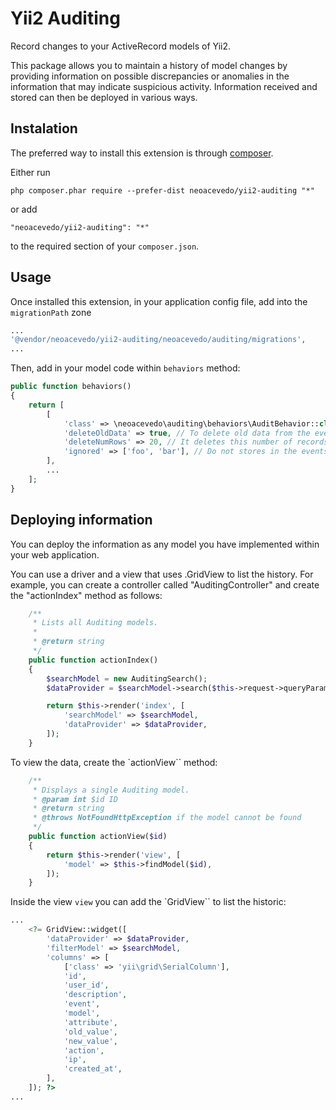 Yii2 Auditing
=============
Record changes to your ActiveRecord models of Yii2. 

This package allows you to maintain a history of model changes by providing information on possible discrepancies or anomalies in the information that may indicate suspicious activity. Information received and stored can then be deployed in various ways. 

Instalation
------------

The preferred way to install this extension is through [composer](http://getcomposer.org/download/).

Either run

```
php composer.phar require --prefer-dist neoacevedo/yii2-auditing "*"
```

or add

```
"neoacevedo/yii2-auditing": "*"
```

to the required section of your `composer.json`.


Usage
-----

Once installed this extension, in your application config file, add into the `migrationPath` zone

```php
...
'@vendor/neoacevedo/yii2-auditing/neoacevedo/auditing/migrations',
...
```

Then, add in your model code within `behaviors` method:

```php
public function behaviors()
{
    return [
        [
            'class' => \neoacevedo\auditing\behaviors\AuditBehavior::class,
            'deleteOldData' => true, // To delete old data from the events log
            'deleteNumRows' => 20, // It deletes this number of records
            'ignored' => ['foo', 'bar'], // Do not stores in the events log these model attributes
        ],
        ...
    ];
}
```

Deploying information
---

You can deploy the information as any model you have implemented within your web application. 

You can use a driver and a view that uses .GridView to list the history. For example, you can create a controller called "AuditingController" and create the "actionIndex" method as follows: 

```php
    /**
     * Lists all Auditing models.
     *
     * @return string
     */
    public function actionIndex()
    {
        $searchModel = new AuditingSearch();
        $dataProvider = $searchModel->search($this->request->queryParams);

        return $this->render('index', [
            'searchModel' => $searchModel,
            'dataProvider' => $dataProvider,
        ]);
    }
```

To view the data, create the `actionView`` method:

```php
    /**
     * Displays a single Auditing model.
     * @param int $id ID
     * @return string
     * @throws NotFoundHttpException if the model cannot be found
     */
    public function actionView($id)
    {
        return $this->render('view', [
            'model' => $this->findModel($id),
        ]);
    }
```

Inside the view `view` you can add the `GridView`` to list the historic:

```php
...
    <?= GridView::widget([
        'dataProvider' => $dataProvider,
        'filterModel' => $searchModel,
        'columns' => [
            ['class' => 'yii\grid\SerialColumn'],
            'id',
            'user_id',
            'description',
            'event',
            'model',
            'attribute',
            'old_value',
            'new_value',
            'action',
            'ip',
            'created_at',
        ],
    ]); ?>
...
```
